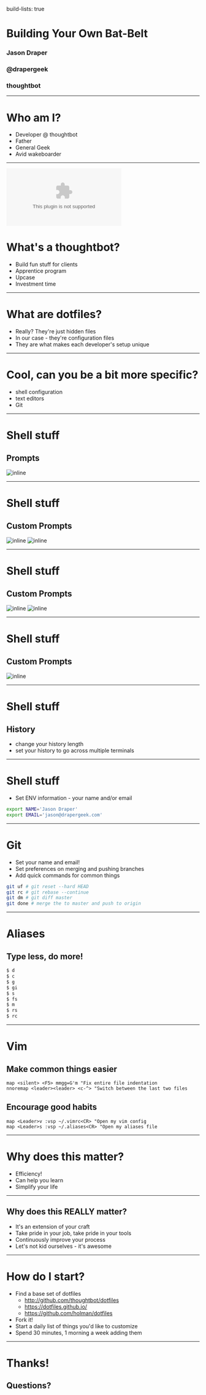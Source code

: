 build-lists: true
# Building Your Own Bat-Belt

### Jason Draper
### @drapergeek
### thoughtbot

---

# Who am I?

* Developer @ thoughtbot
* Father
* General Geek
* Avid wakeboarder

---
![left filtered](vertical_default.eps)

# What's a thoughtbot?

* Build fun stuff for clients
* Apprentice program
* Upcase
* Investment time

---
# What are dotfiles?

* Really? They're just hidden files
* In our case - they're configuration files
* They are what makes each developer's setup unique

---
# Cool, can you be a bit more specific?

* shell configuration
* text editors
* Git

---

# Shell stuff
## Prompts

![inline](prompts/default.jpg)

---
# Shell stuff
## Custom Prompts

![inline](prompts/bit_of_color.png)
![inline](prompts/airline.png)

---

# Shell stuff
## Custom Prompts

![inline](prompts/previous_command_status.png)
![inline](prompts/shortened.png)

---

# Shell stuff
## Custom Prompts

![inline](prompts/dots.png)

---
# Shell stuff
## History
* change your history length
* set your history to go across multiple terminals

---
# Shell stuff

* Set ENV information - your name and/or email

```bash
export NAME='Jason Draper'
export EMAIL='jason@drapergeek.com'
```
---

# Git
* Set your name and email!
* Set preferences on merging and pushing branches
* Add quick commands for common things

```bash
git uf # git reset --hard HEAD
git rc # git rebase --continue
git dm # git diff master
git done # merge the to master and push to origin
```

---

# Aliases

## Type less, do more!

```bash
$ d
$ c
$ g
$ gi
$ s
$ fs
$ m
$ rs
$ rc
```

---

# Vim

## Make common things easier

```vim
map <silent> <F5> mmgg=G'm "Fix entire file indentation
nnoremap <leader><leader> <c-^> "Switch between the last two files
```

## Encourage good habits

```vim
map <Leader>v :vsp ~/.vimrc<CR> "Open my vim config
map <Leader>s :vsp ~/.aliases<CR> "Open my aliases file
```

---

# Why does this matter?

* Efficiency!
* Can help you learn
* Simplify your life

---

## Why does this REALLY matter?

* It's an extension of your craft
* Take pride in your job, take pride in your tools
* Continuously improve your process
* Let's not kid ourselves - it's awesome

---
# How do I start?

* Find a base set of dotfiles
  * http://github.com/thoughtbot/dotfiles
  * https://dotfiles.github.io/
  * https://github.com/holman/dotfiles
* Fork it!
* Start a daily list of things you'd like to customize
* Spend 30 minutes, 1 morning a week adding them

---

# Thanks!

## Questions?
